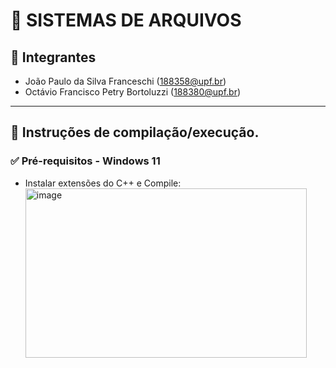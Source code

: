 # 💾 SISTEMAS DE ARQUIVOS

## 👥 Integrantes
- João Paulo da Silva Franceschi (188358@upf.br)
- Octávio Francisco Petry Bortoluzzi (188380@upf.br)

---

## 🧪 Instruções de compilação/execução.
### ✅ Pré-requisitos - Windows 11
- Instalar extensões do C++ e Compile:
  <img width="450" height="271" alt="image" src="https://github.com/user-attachments/assets/e201f889-34ab-44fd-b933-3f95744ddd30" />
